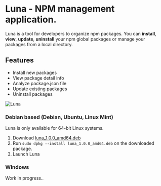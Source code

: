 # Luna - NPM management application.

Luna is a tool for developers to organize npm packages.
You can **install**, **view**, **update**, **uninstall** your npm global packages or manage your packages from a local directory.

## Features

- Install new packages
- View package detail info
- Analyze package.json file
- Update existing packages
- Uninstall packages

![Luna](http://104.236.58.95/media/luna.png)

### Debian based (Debian, Ubuntu, Linux Mint)

Luna is only available for 64-bit Linux systems.

1. Download [luna_1.0.0_amd64.deb](http://104.236.58.95/luna/releases/latest/luna_1.0.0_amd64.deb)
2. Run `sudo dpkg --install luna_1.0.0_amd64.deb` on the downloaded package.
3. Launch Luna

### Windows

Work in progress..
